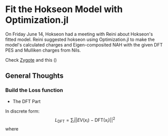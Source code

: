 # Fit the Hokseon Model with Optimization.jl



On Friday June 14, Hokseon had a meeting with Reini about Hokseon's fitted model. Reini suggested hokseon using Optimization.jl to make the model's calculated charges and Eigen-composited NAH with the given DFT PES and Mulliken charges from Nils.



Check [Zygote](https://fluxml.ai/Zygote.jl/dev/adjoints/) and this ()

## General Thoughts

### Build the Loss function

- The DFT Part

In discrete form:
$$
L_{\text{DFT}} = \sum_i||EV(x_i) - \text{DFT}(x_i)||^2
$$
where 
$$
\text{}
$$
